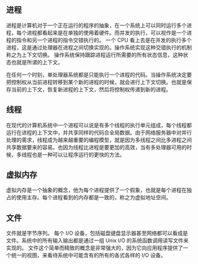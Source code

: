 ## 进程

进程是计算机对于一个正在运行的程序的抽象，在一个系统上可以同时运行多个进程，每个进程都看起来是在单独的使用着硬件。而并发的执行，可以视作是一个进程的指令和另一个进程的指令交错执行的。
一个 CPU 看上去是在并发的执行多个进程，这是通过处理器在进程之间切换实现的。操作系统实现这种交错执行的机制称之为上下文切换。
操作系统保持跟踪进程运行所需要的所有状态信息，这种状态也就是所谓的上下文。

在任何一个时刻，单处理器系统都是只能执行一个进程的代码。当操作系统决定要把控制权从当前进程转移到某个新的进程的时候，就会进行上下文切换。也就是保存当前的上下文，恢复新进程的上下文，然后将控制权传递到新的进程。

## 线程

在现代的计算机系统中一个进程可以说是有多个线程的执行单元组成，每个线程都运行在进程的上下文中，并共享同样的代码合全局数据。由于网络服务器中对并行处理的需求，线程成为越来越重要的编程模型，就是因为多线程之间比多进程之间共享数据要来的容易。也因为线程比进程是要更加的高效，当有多处理器可用的时候，多线程也是一种可以让程序运行的更快的方法。

## 虚拟内存

虚拟内存是一个抽象的概念，他为每个进程提供了一个假象，也就是每个进程在独占的使用主存。每个进程看到的内存都是一致的，称之为虚拟地址空间。

## 文件

文件就是字节序列。
每个 I/O 设备，包括磁盘键盘显示器甚至网络都可以看成是文件。系统中的所有输入输出都是通过一组 Unix I/O 的系统函数调用读写文件来实现的。
文件这个简单而精致的概念是非常强大的，因为它向应用程序提供了一个统一的视图，来看待系统中可能含有的所有的各式各样的 I/O 设备。

